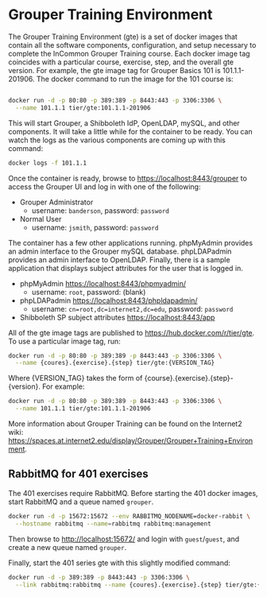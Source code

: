 # Grouper Training Environment

The Grouper Training Environment (gte) is a set of docker images that contain
all the software components, configuration, and setup necessary to complete the
InCommon Grouper Training course. Each docker image tag coincides with a
particular course, exercise, step, and the overall gte version. For example,
the gte image tag for Grouper Basics 101 is 101.1.1-201906. The docker command
to run the image for the 101 course is:

``` bash

docker run -d -p 80:80 -p 389:389 -p 8443:443 -p 3306:3306 \
  --name 101.1.1 tier/gte:101.1.1-201906

```

This will start Grouper, a Shibboleth IdP, OpenLDAP, mySQL, and other components. It will take a little while for the container to be ready. You can watch the logs as the various components are coming up with this command:

``` bash
docker logs -f 101.1.1
```

Once the container is ready, browse to <https://localhost:8443/grouper> to access the Grouper UI and log in with one of the following:

- Grouper Administrator
  - username: `banderson`, password: `password`
- Normal User
  - username: `jsmith`, password: `password`

The container has a few other applications running. phpMyAdmin provides an admin interface to the Grouper mySQL database. phpLDAPadmin provides an admin interface to OpenLDAP. Finally, there is a sample application that displays subject attributes for the user that is logged in.

- phpMyAdmin <https://localhost:8443/phpmyadmin/>
  - username: `root`, password: (blank)
- phpLDAPadmin <https://localhost:8443/phpldapadmin/>
  - username: `cn=root,dc=internet2,dc=edu`, password: `password`
- Shibboleth SP subject attributes <https://localhost:8443/app>

All of the gte image tags are published to <https://hub.docker.com/r/tier/gte>. To use a particular image tag, run:

``` bash
docker run -d -p 80:80 -p 389:389 -p 8443:443 -p 3306:3306 \
  --name {coures}.{exercise}.{step} tier/gte:{VERSION_TAG}
```

Where {VERSION_TAG} takes the form of {course}.{exercise}.{step}-{version}. For example:

``` bash
docker run -d -p 80:80 -p 389:389 -p 8443:443 -p 3306:3306 \
  --name 101.1.1 tier/gte:101.1.1-201906
```

More information about Grouper Training can be found on the Internet2 wiki: 
<https://spaces.at.internet2.edu/display/Grouper/Grouper+Training+Environment>.

## RabbitMQ for 401 exercises

The 401 exercises require RabbitMQ. Before starting the 401 docker images,
start RabbitMQ and a queue named `grouper`.

``` bash
docker run -d -p 15672:15672 --env RABBITMQ_NODENAME=docker-rabbit \
  --hostname rabbitmq --name=rabbitmq rabbitmq:management
```

Then browse to <http://localhost:15672/> and login with `guest`/`guest`, and create a new queue named `grouper`.

Finally, start the 401 series gte with this slightly modified command:

``` bash
docker run -d -p 389:389 -p 8443:443 -p 3306:3306 \
  --link rabbitmq:rabbitmq --name {coures}.{exercise}.{step} tier/gte:{VERSION_TAG}
```
